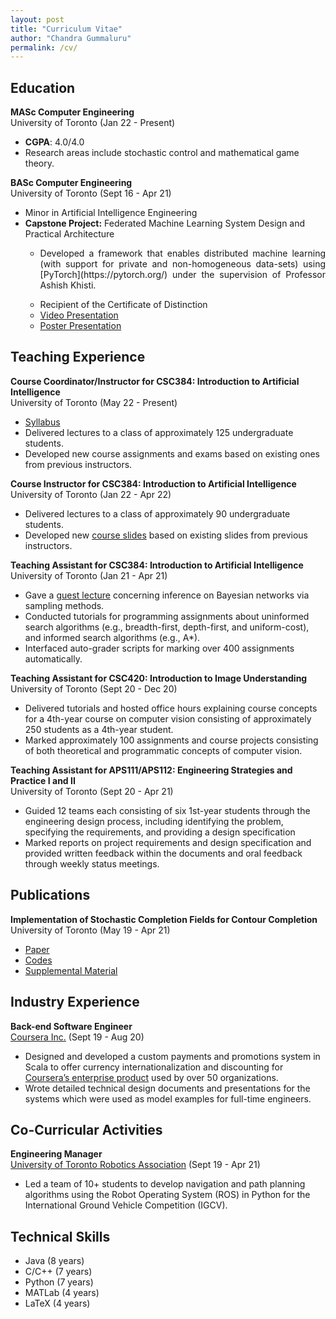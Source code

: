 ```yaml
---
layout: post
title: "Curriculum Vitae"
author: "Chandra Gummaluru"
permalink: /cv/
---
```

## Education
**MASc Computer Engineering** <br>
University of Toronto (Jan 22 - Present)
 - **CGPA**: 4.0/4.0
 - Research areas include stochastic control and mathematical game theory.

**BASc Computer Engineering** <br>
University of Toronto (Sept 16 - Apr 21)
 - Minor in Artificial Intelligence Engineering
 - **Capstone Project:** Federated Machine Learning System Design and Practical Architecture
     - <p style='text-align: justify;'>Developed a framework that enables distributed machine learning (with support for private and non-homogeneous data-sets) using [PyTorch](https://pytorch.org/) under the supervision of Professor Ashish Khisti.</p>
     - Recipient of the Certificate of Distinction
     - [Video Presentation](https://youtu.be/Ep5phZmgyEA)
     - [Poster Presentation](https://github.com/chandra-gummaluru/chandra-gummaluru.github.io/raw/master/media/notes/poster.pdf)
     
## Teaching Experience
**Course Coordinator/Instructor for CSC384: Introduction to Artificial Intelligence** <br>
University of Toronto (May 22 - Present)
 - [Syllabus](https://github.com/chandra-gummaluru/chandra-gummaluru.github.io/raw/master/media/ai/csc384s22_syllabus.pdf)
 - Delivered lectures to a class of approximately 125 undergraduate students.
 - Developed new course assignments and exams based on existing ones from previous instructors.

**Course Instructor for CSC384: Introduction to Artificial Intelligence** <br>
University of Toronto (Jan 22 - Apr 22)
 - Delivered lectures to a class of approximately 90 undergraduate students.
 - Developed new [course slides](https://chandra-gummaluru.github.io/2022-02-11/ai) based on existing slides from previous instructors.

**Teaching Assistant for CSC384: Introduction to Artificial Intelligence** <br>
University of Toronto  (Jan 21 - Apr 21)

 - Gave a [guest lecture](https://www.youtube.com/watch?v=gy3e1OVj_Hw&feature=youtu.be) concerning inference on Bayesian networks via sampling methods.
 - Conducted tutorials for programming assignments about uninformed search algorithms (e.g., breadth-first, depth-first, and uniform-cost), and informed search algorithms (e.g., A*).
 - Interfaced auto-grader scripts for marking over 400 assignments automatically.
 
**Teaching Assistant for CSC420: Introduction to Image Understanding** <br>
University of Toronto  (Sept 20 - Dec 20)

 - Delivered tutorials and hosted office hours explaining course concepts for a 4th-year course on computer vision consisting of approximately 250 students as a 4th-year student.
 - Marked approximately 100 assignments and course projects consisting of both theoretical and programmatic concepts of computer vision.

**Teaching Assistant for APS111/APS112: Engineering Strategies and Practice I and II** <br>
University of Toronto  (Sept 20 - Apr 21)

 - Guided 12 teams each consisting of six 1st-year students through the engineering design process, including identifying the problem, specifying the requirements, and providing a design specification
 - Marked reports on project requirements and design specification and provided written feedback within the documents and oral feedback through weekly status meetings.

## Publications

**Implementation of Stochastic Completion Fields for Contour Completion** <br>
University of Toronto (May 19 - Apr 21)

 - [Paper](https://mrezanejad.github.io/files/bmvc2021.pdf)
 - [Codes](https://github.com/sidguptacode/Stochastic_Completion_Fields)
 - [Supplemental Material](https://www.bmvc2021-virtualconference.com/assets/supp/1075_supp.zip)

## Industry Experience

**Back-end Software Engineer** <br>
[Coursera Inc.](https://www.coursera.org/) (Sept 19 - Aug 20)

 - Designed and developed a custom payments and promotions system in Scala to offer currency internationalization and discounting for [Coursera’s enterprise product](https://www.coursera.org/business/) used by over 50 organizations.
 - Wrote detailed technical design documents and presentations for the systems which were used as model examples for full-time engineers.

## Co-Curricular Activities
**Engineering Manager** <br>
[University of Toronto Robotics Association](http://www.utra.ca/) (Sept 19 - Apr 21)

 - Led a team of 10+ students to develop navigation and path planning algorithms using the Robot Operating System (ROS) in Python for the International Ground Vehicle Competition (IGCV).

## Technical Skills
- Java (8 years)
- C/C++ (7 years)
- Python (7 years)
- MATLab (4 years)
- LaTeX (4 years)
